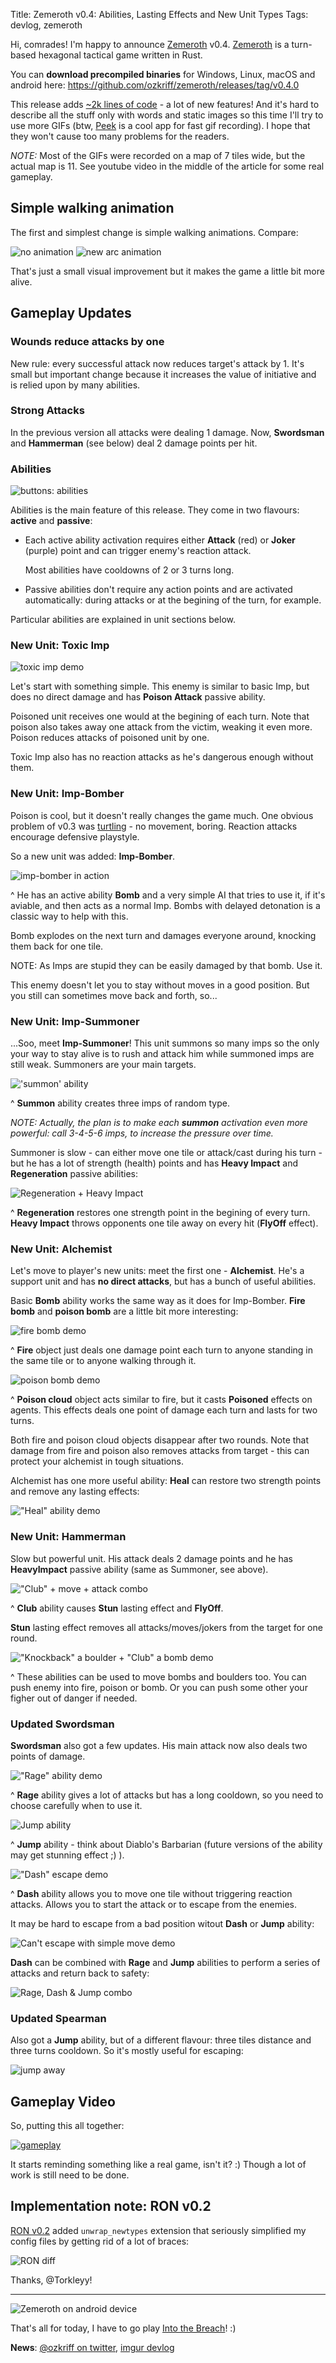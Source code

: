 Title: Zemeroth v0.4: Abilities, Lasting Effects and New Unit Types
Tags: devlog, zemeroth

Hi, comrades! I'm happy to announce [Zemeroth] v0.4.
[Zemeroth] is a turn-based hexagonal tactical game written in Rust.

You can **download precompiled binaries** for Windows, Linux, macOS and android here:
<https://github.com/ozkriff/zemeroth/releases/tag/v0.4.0>

This release adds [~2k lines of code][tokei] - a lot of new features!
And it's hard to describe all the stuff only with words and static images
so this time I'll try to use more GIFs
(btw, [Peek] is a cool app for fast gif recording).
I hope that they won't cause too many problems for the readers.

_NOTE:_ Most of the GIFs were recorded on a map of 7 tiles wide,
but the actual map is 11.
See youtube video in the middle of the article for some real gameplay.

## Simple walking animation

The first and simplest change is simple walking animations.
Compare:

![no animation](images/2018-02-24-move-pre.gif)
![new arc animation](images/2018-02-24-move-now.gif)

That's just a small visual improvement but it makes the game
a little bit more alive.

## Gameplay Updates

### Wounds reduce attacks by one

New rule: every successful attack now reduces target's attack by 1.
It's small but important change because it increases the value of initiative
and is relied upon by many abilities.

### Strong Attacks

In the previous version all attacks were dealing 1 damage.
Now, **Swordsman** and **Hammerman** (see below) deal 2 damage points per hit.

### Abilities

![buttons: abilities](images/2018-02--abilities-buttons-swordsman.png)

Abilities is the main feature of this release.
They come in two flavours: **active** and **passive**:

- Each active ability activation requires either **Attack** (red)
    or **Joker** (purple) point and can trigger enemy's reaction attack.

    Most abilities have cooldowns of 2 or 3 turns long.

- Passive abilities don't require any action points and are activated automatically:
    during attacks or at the begining of the turn, for example.

Particular abilities are explained in unit sections below.

### New Unit: Toxic Imp

![toxic imp demo](images/2018-02-24-imp-poison.gif)

Let's start with something simple.
This enemy is similar to basic Imp, but does no direct damage
and has **Poison Attack** passive ability.

Poisoned unit receives one would at the begining of each turn.
Note that poison also takes away one attack from the victim,
weaking it even more.
Poison reduces attacks of poisoned unit by one.

Toxic Imp also has no reaction attacks as he's dangerous enough without them.

### New Unit: Imp-Bomber

Poison is cool, but it doesn't really changes the game much.
One obvious problem of v0.3 was [turtling](http://keithburgun.net/turtling) -
no movement, boring.
Reaction attacks encourage defensive playstyle.

So a new unit was added: **Imp-Bomber**.

![imp-bomber in action](images/2018-02-23--imp-bomb-attack.gif)

^ He has an active ability **Bomb** and a very simple AI
that tries to use it, if it's aviable, and then acts as a normal Imp.
Bombs with delayed detonation is a classic way to help with this.

Bomb explodes on the next turn and damages everyone around,
knocking them back for one tile.

NOTE: As Imps are stupid they can be easily damaged by that bomb. Use it.

This enemy doesn't let you to stay without moves in a good position.
But you still can sometimes move back and forth, so...

### New Unit: Imp-Summoner

...Soo, meet **Imp-Summoner**!
This unit summons so many imps so the only your way to stay alive
is to rush and attack him while summoned imps are still weak.
Summoners are your main targets.

!['summon' ability](images/2018-02-20--ability-summon.gif)

^ **Summon** ability creates three imps of random type.

_NOTE: Actually, the plan is to make each **summon** activation even more powerful:
call 3-4-5-6 imps, to increase the pressure over time._

Summoner is slow - сan either move one tile or attack/cast during his turn -
but he has a lot of strength (health) points
and has **Heavy Impact** and **Regeneration** passive abilities:

![Regeneration + Heavy Impact](images/2018-02-21--summoner-regeneration-hit.gif)

^ **Regeneration** restores one strength point in the begining of every turn.
**Heavy Impact** throws opponents one tile away on every hit (**FlyOff** effect).

### New Unit: Alchemist

Let's move to player's new units: meet the first one - **Alchemist**.
He's a support unit and has **no direct attacks**,
but has a bunch of useful abilities.

Basic **Bomb** ability works the same way as it does for Imp-Bomber.
**Fire bomb** and **poison bomb** are a little bit more interesting:

![fire bomb demo](images/2018-02-24-fire-bomb.gif)

^ **Fire** object just deals one damage point each turn
to anyone standing in the same tile
or to anyone walking through it.

![poison bomb demo](images/2018-02-24-poison-bomb.gif)

^ **Poison cloud** object acts similar to fire,
but it casts **Poisoned** effects on agents.
This effects deals one point of damage each turn and lasts for two turns.

Both fire and poison cloud objects disappear after two rounds.
Note that damage from fire and poison also removes attacks from target -
this can protect your alchemist in tough situations.

Alchemist has one more useful ability:
**Heal** can restore two strength points and remove any lasting effects:

!["Heal" ability demo](images/2018-02-24-heal.gif)

### New Unit: Hammerman

Slow but powerful unit. His attack deals 2 damage points
and he has **HeavyImpact** passive ability (same as Summoner, see above).

!["Club" + move + attack combo](images/2018-02-21--hammerman-club-hit.gif)

^ **Club** ability causes **Stun** lasting effect and **FlyOff**.

**Stun** lasting effect removes all attacks/moves/jokers
from the target for one round.

!["Knockback" a boulder + "Club" a bomb demo](images/2018-02-24-club-knockback.gif)

^ These abilities can be used to move bombs and boulders too.
You can push enemy into fire, poison or bomb.
Or you can push some other your figher out of danger if needed.

### Updated Swordsman

**Swordsman** also got a few updates.
His main attack now also deals two points of damage.

!["Rage" ability demo](images/2018-02-21--rage.gif)

^ **Rage** ability gives a lot of attacks but has a long cooldown,
so you need to choose carefully when to use it.

![Jump ability](images/2018-02-21--swordsman-jump.gif)

^ **Jump** ability - think about Diablo's Barbarian
(future versions of the ability may get stunning effect ;) ).

!["Dash" escape demo](images/2018-02-24-dash-away.gif)

^ **Dash** ability allows you to
move one tile without triggering reaction attacks.
Allows you to start the attack or to escape from the enemies.

It may be hard to escape from a bad position witout **Dash** or **Jump** ability:

![Can't escape with simple move demo](images/2018-02-24-no-dash-escape-attempt.gif)

**Dash** can be combined with **Rage** and **Jump** abilities to perform
a series of attacks and return back to safety:

![Rage, Dash & Jump combo](images/2018-02-21--swordsman-combo.gif)

### Updated Spearman

Also got a **Jump** ability, but of a different flavour:
three tiles distance and three turns cooldown.
So it's mostly useful for escaping:

![jump away](images/2018-02-21--spearman-jump-away.gif)

## Gameplay Video

So, putting this all together:

[![gameplay](https://i.imgur.com/LyO86w3.png)](https://www.youtube.com/watch?v=DpDyVFpoDSQ)

It starts reminding something like a real game, isn't it? :)
Though a lot of work is still need to be done.

## Implementation note: RON v0.2

[RON v0.2](https://github.com/ron-rs/ron/releases/tag/v0.2)
added `unwrap_newtypes` extension that seriously simplified my config files
by getting rid of a lot of braces:

![RON diff](images/2018-02-26-ron-diff.gif)

Thanks, @Torkleyy!

------

![Zemeroth on android device](images/2018-02-26-phone.gif)

That's all for today, I have to go play [Into the Breach][itb]! :)

**News**: [@ozkriff on twitter](https://twitter.com/ozkriff),
[imgur devlog](imgur.com/a/SMVqO)

[Zemeroth]: https://github.com/ozkriff/zemeroth
[tokei]: https://github.com/Aaronepower/tokei
[Peek]: https://github.com/phw/peek
[itb]: http://store.steampowered.com/app/590380/Into_the_Breach

